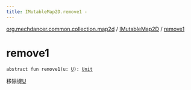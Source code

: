 ```yaml
---
title: IMutableMap2D.remove1 - 
---
```


[org.mechdancer.common.collection.map2d](../index.html) / [IMutableMap2D](index.html) / [remove1](./remove1.html)

# remove1

`abstract fun remove1(u: `[`U`](index.html#U)`): `[`Unit`](https://kotlinlang.org/api/latest/jvm/stdlib/kotlin/-unit/index.html)

移除键[U](index.html#U)

